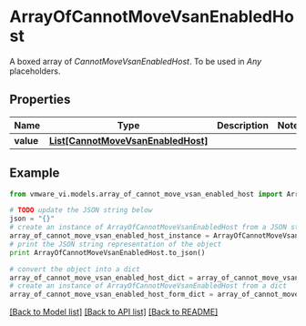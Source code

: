 # ArrayOfCannotMoveVsanEnabledHost

A boxed array of *CannotMoveVsanEnabledHost*. To be used in *Any* placeholders. 

## Properties
Name | Type | Description | Notes
------------ | ------------- | ------------- | -------------
**value** | [**List[CannotMoveVsanEnabledHost]**](CannotMoveVsanEnabledHost.md) |  | 

## Example

```python
from vmware_vi.models.array_of_cannot_move_vsan_enabled_host import ArrayOfCannotMoveVsanEnabledHost

# TODO update the JSON string below
json = "{}"
# create an instance of ArrayOfCannotMoveVsanEnabledHost from a JSON string
array_of_cannot_move_vsan_enabled_host_instance = ArrayOfCannotMoveVsanEnabledHost.from_json(json)
# print the JSON string representation of the object
print ArrayOfCannotMoveVsanEnabledHost.to_json()

# convert the object into a dict
array_of_cannot_move_vsan_enabled_host_dict = array_of_cannot_move_vsan_enabled_host_instance.to_dict()
# create an instance of ArrayOfCannotMoveVsanEnabledHost from a dict
array_of_cannot_move_vsan_enabled_host_form_dict = array_of_cannot_move_vsan_enabled_host.from_dict(array_of_cannot_move_vsan_enabled_host_dict)
```
[[Back to Model list]](../README.md#documentation-for-models) [[Back to API list]](../README.md#documentation-for-api-endpoints) [[Back to README]](../README.md)


